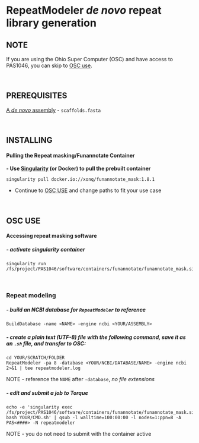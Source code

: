 # RepeatModeler *de novo* repeat library generation

## NOTE
If you are using the Ohio Super Computer (OSC) and have access to PAS1046, you can skip to [OSC use](https://gitlab.com/xonq/tutorials/-/blob/master/repeatmodeler.md#osc-use).


<br />

## PREREQUISITES
[A *de novo* assembly](https://gitlab.com/xonq/tutorials/-/blob/master/assembly.md) - `scaffolds.fasta`

<br />

## INSTALLING
#### Pulling the Repeat masking/Funannotate Container
 
**- Use [Singularity](https://gitlab.com/xonq/tutorials/-/blog/master/containers.md) (or Docker) to pull the prebuilt container**
```
singularity pull docker.io://xonq/funannotate_mask:1.8.1
```

- Continue to [OSC USE](https://gitlab.com/xonq/tutorials/-/blob/master/repeatmodeler.md#osc-use) and change paths to fit your use case

<br />

## OSC USE
#### Accessing repeat masking software
##### - activate singularity container
```
singularity run /fs/project/PAS1046/software/containers/funannotate/funannotate_mask.sif
```

<br />

### Repeat modeling
##### - build an NCBI database for `RepeatModeler` to reference
```
BuildDatabase -name <NAME> -engine ncbi <YOUR/ASSEMBLY>
```

##### - create a plain text (UTF-8) file with the following command, save it as an `.sh` file, and transfer to OSC:

```
cd YOUR/SCRATCH/FOLDER
RepeatModeler -pa 8 -database <YOUR/NCBI/DATABASE/NAME> -engine ncbi 2>&1 | tee repeatmodeler.log
```
NOTE - reference the `NAME` after `-database`, *no file extensions*

##### - edit and submit a job to Torque
```
echo -e 'singularity exec /fs/project/PAS1046/software/containers/funannotate/funannotate_mask.sif bash YOUR/CMD.sh' | qsub -l walltime=100:00:00 -l nodes=1:ppn=8 -A PAS<####> -N repeatmodeler
```
NOTE - you do not need to submit with the container active
